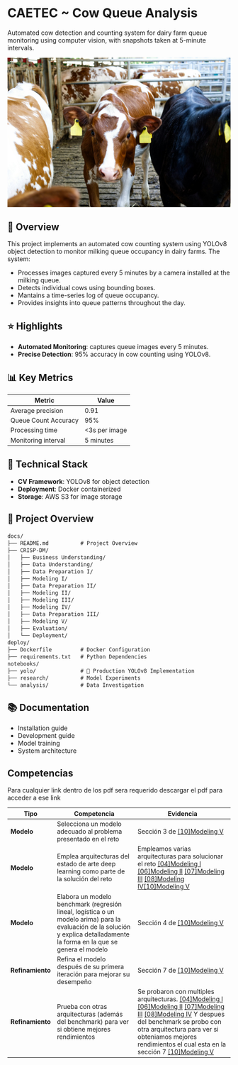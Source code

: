 # CAETEC ~ Cow Queue Analysis

Automated cow detection and counting system for dairy farm queue monitoring using computer vision, with snapshots taken at 5-minute intervals.

![banner](readme/images/banner.jpg)

## 🎯 Overview

This project implements an automated cow counting system using YOLOv8 object detection to monitor milking queue occupancy in dairy farms. The system:

- Processes images captured every 5 minutes by a camera installed at the milking queue.
- Detects individual cows using bounding boxes.
- Mantains a time-series log of queue occupancy.
- Provides insights into queue patterns throughout the day.

## ⭐ Highlights

- **Automated Monitoring**: captures queue images every 5 minutes.
- **Precise Detection**: 95% accuracy in cow counting using YOLOv8.

## 📊 Key Metrics

| Metric               | Value         |
| -------------------- | ------------- |
| Average precision    | 0.91          |
| Queue Count Accuracy | 95%           |
| Processing time      | <3s per image |
| Monitoring interval  | 5 minutes     |

## 🔬 Technical Stack

- **CV Framework**: YOLOv8 for object detection
- **Deployment**: Docker containerized
- **Storage**: AWS S3 for image storage

## 📁 Project Overview

```{bash}
docs/
├── README.md          # Project Overview
├── CRISP-DM/
│   ├── Business Understanding/
│   ├── Data Understanding/
│   ├── Data Preparation I/
│   ├── Modeling I/
│   ├── Data Preparation II/
│   ├── Modeling II/
│   ├── Modeling III/
│   ├── Modeling IV/
│   ├── Data Preparation III/
│   ├── Modeling V/
│   ├── Evaluation/
│   └── Deployment/
deploy/
├── Dockerfile         # Docker Configuration
├── requirements.txt   # Python Dependencies
notebooks/
├── yolo/              # 🌟 Production YOLOv8 Implementation
├── research/          # Model Experiments
└── analysis/          # Data Investigation
```

## 📚 Documentation

- Installation guide
- Development guide
- Model training
- System architecture

## Competencias 

Para cualquier link dentro de los pdf sera requerido descargar el pdf para acceder a ese link

| Tipo | Competencia | Evidencia |
|------|-------------|-----------|
| **Modelo** | Selecciona un modelo adecuado al problema presentado en el reto | Sección 3 de [[10]Modeling V](CRISP-DM/[10]%20Modeling%20V.pdf) |
| **Modelo** | Emplea arquitecturas del estado de arte deep learning como parte de la solución del reto | Empleamos varias arquitecturas para solucionar el reto [[04]Modeling I](CRISP-DM/[04]%20Modeling%20I.pdf) [[06]Modeling II](CRISP-DM/[06]%20Modeling%20II.pdf) [[07]Modeling III](CRISP-DM/[07]%20Modeling%20III.pdf) [[08]Modeling IV](CRISP-DM/[08]%20Modeling%20IV.pdf)[[10]Modeling V](CRISP-DM/[10]%20Modeling%20V.pdf)|
| **Modelo** | Elabora un modelo benchmark (regresión lineal, logística o un modelo arima) para la evaluación de la solución y explica detalladamente la forma en la que se genera el modelo | Sección 4 de [[10]Modeling V](CRISP-DM/[10]%20Modeling%20V.pdf)|
| **Refinamiento** | Refina el modelo después de su primera iteración para mejorar su desempeño | Sección 7 de [[10]Modeling V](CRISP-DM/[10]%20Modeling%20V.pdf) |
| **Refinamiento** | Prueba con otras arquitecturas (además del benchmark) para ver si obtiene mejores rendimientos | Se probaron con multiples arquitecturas. [[04]Modeling I](CRISP-DM/[04]%20Modeling%20I.pdf) [[06]Modeling II](CRISP-DM/[06]%20Modeling%20II.pdf) [[07]Modeling III](CRISP-DM/[07]%20Modeling%20III.pdf) [[08]Modeling IV](CRISP-DM/[08]%20Modeling%20IV.pdf) Y despues del benchmark se probo con otra arquitectura para ver si obteniamos mejores rendimientos el cual esta en la sección 7 [[10]Modeling V](CRISP-DM/[10]%20Modeling%20V.pdf)|

